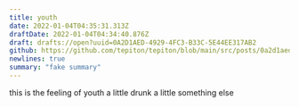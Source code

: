 ```yaml
---
title: youth
date: 2022-01-04T04:35:31.313Z
draftDate: 2022-01-04T04:34:40.876Z
draft: drafts://open?uuid=0A2D1AED-4929-4FC3-B33C-5E44EE317AB2
github: https://github.com/tepiton/tepiton/blob/main/src/posts/0a2d1aed-4929-4fc3-b33c-5e44ee317ab2.md
newlines: true
summary: "fake summary"
---
```

this is the feeling of youth
a little drunk
a little something else
